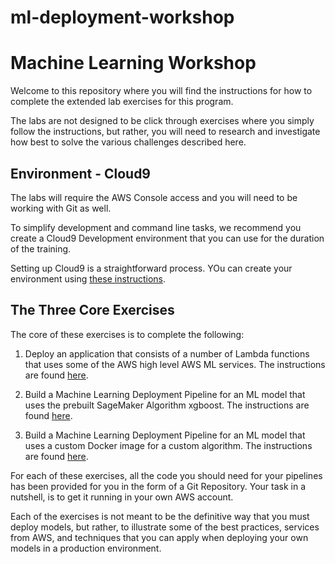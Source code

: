 # ml-deployment-workshop
# Machine Learning Workshop

Welcome to this repository where you will find the instructions for how to complete the extended lab exercises for this program.

The labs are not designed to be click through exercises where you simply follow the instructions, but rather, you will need to research and investigate how best to solve the various challenges described here.

## Environment - Cloud9

The labs will require the AWS Console access and you will need to be working with Git as well. 

To simplify development and command line tasks, we recommend you create a Cloud9 Development environment that you can use for the duration of the training. 

Setting up Cloud9 is a straightforward process. YOu can create your environment using [these instructions](cloud9.md).

## The Three Core Exercises

The core of these exercises is to complete the following:

1. Deploy an application that consists of a number of Lambda functions that uses some of the AWS high level AWS ML services. The instructions are found [here](01_video_transcode_pipeline.md).


2. Build a Machine Learning Deployment Pipeline for an ML model that uses the prebuilt SageMaker Algorithm xgboost. The instructions are found [here](02_xgboost_customerchurn_pipeline.md).

3. Build a Machine Learning Deployment Pipeline for an ML model that uses a custom Docker image for a custom algorithm. The instructions are found [here](03_custom_image_pipeline.md).




For each of these exercises, all the code you should need for your pipelines has been provided for you in the form of a Git Repository. Your task in a nutshell, is to get it running in your own AWS account.

Each of the exercises is not meant to be the definitive way that you must deploy models, but rather, to illustrate some of the best practices, services from AWS, and techniques that you can apply when deploying your own models in a production environment.

